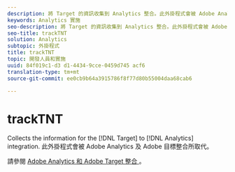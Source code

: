 ```yaml
---
description: 將 Target 的資訊收集到 Analytics 整合。此外掛程式會被 Adobe Analytics 及 Adobe 目標整合所取代。
keywords: Analytics 實施
seo-description: 將 Target 的資訊收集到 Analytics 整合。此外掛程式會被 Adobe Analytics 及 Adobe 目標整合所取代。
seo-title: trackTNT
solution: Analytics
subtopic: 外掛程式
title: trackTNT
topic: 開發人員和實施
uuid: 84f019c1-d3 d1-4434-9cce-0459d745 acf6
translation-type: tm+mt
source-git-commit: ee0cb9b64a3915786f8f77d80b55004daa68cab6

---
```



# trackTNT

Collects the information for the [!DNL Target] to [!DNL Analytics] integration. 此外掛程式會被 Adobe Analytics 及 Adobe 目標整合所取代。

請參閱 [Adobe Analytics 和 Adobe Target 整合 ](https://marketing.adobe.com/resources/help/en_US/target/a4t/)。

